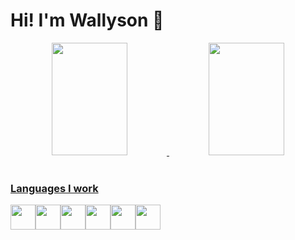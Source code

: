 # Hi! I'm Wallyson 👻

<div align="center">
  <a href="https://github.com/Wallesu">
  <img height="180em" width="49%" src="https://github-readme-stats.vercel.app/api?username=Wallesu&show_icons=true&theme=omni&include_all_commits=true&count_private=true"/>
  <img height="180em%" width="49%" src="https://github-readme-stats.vercel.app/api/top-langs/?username=Wallesu&layout=compact&langs_count=7&theme=omni"/>
</div><br>
  
### Languages I work
<div style="display: flex; justify-content: flex-start">
  <img height="40px" src="https://cdn.jsdelivr.net/gh/devicons/devicon/icons/javascript/javascript-original.svg" />
  <img height="40px" src="https://cdn.jsdelivr.net/gh/devicons/devicon/icons/vuejs/vuejs-original.svg" />
  <img height="40px" src="https://cdn.jsdelivr.net/gh/devicons/devicon/icons/nodejs/nodejs-original.svg" />
  <img height="40px" src="https://cdn.jsdelivr.net/gh/devicons/devicon/icons/html5/html5-original.svg" />
  <img height="40px" src="https://cdn.jsdelivr.net/gh/devicons/devicon/icons/css3/css3-original.svg" />
  <img height="40px" src="https://cdn.jsdelivr.net/gh/devicons/devicon/icons/bootstrap/bootstrap-original.svg" />
</div>

